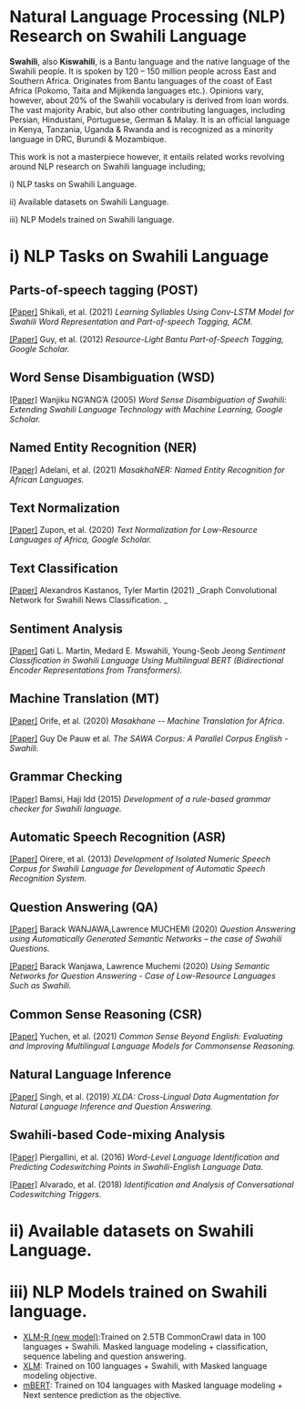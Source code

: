 # Natural Language Processing (NLP) Research on Swahili Language
**Swahili**, also **Kiswahili**, is a Bantu language and the native language of the Swahili people. It is spoken by 120 – 150 million people across East and Southern Africa. Originates from Bantu languages of the coast of East Africa (Pokomo, Taita and Mijikenda languages etc.). Opinions vary, however, about 20% of the Swahili vocabulary is derived from loan words. The vast majority Arabic, but also other contributing languages, including Persian, Hindustani, Portuguese, German & Malay. It is an official language in Kenya, Tanzania, Uganda & Rwanda and is recognized as a minority language in DRC, Burundi & Mozambique.

This work is not a masterpiece however, it entails related works revolving around NLP research on Swahili language including;

i) NLP tasks on Swahili Language.

ii) Available datasets on Swahili Language.

iii) NLP Models trained on Swahili language.

# i) NLP Tasks on Swahili Language

## Parts-of-speech tagging (POST)

[[Paper]](https://dl.acm.org/doi/abs/10.1145/3445975) Shikali, et al. (2021) _Learning Syllables Using Conv-LSTM Model for Swahili Word Representation and Part-of-speech Tagging, ACM._ 

[[Paper]](https://biblio.ugent.be/publication/3070603/file/5647963.pdf) Guy, et al. (2012) _Resource-Light Bantu Part-of-Speech Tagging, Google Scholar._



## Word Sense Disambiguation (WSD)

[[Paper]](https://helda.helsinki.fi/bitstream/handle/10138/19202/wordsens.pdf?sequence=1) Wanjiku NG’ANG’A (2005) _Word Sense Disambiguation of Swahili: Extending Swahili Language Technology with Machine Learning, Google Scholar._

## Named Entity Recognition (NER)

[[Paper]](https://arxiv.org/abs/2103.11811) Adelani, et al. (2021) _MasakhaNER: Named Entity Recognition for African Languages._


## Text Normalization

[[Paper]](https://arxiv.org/pdf/2103.15845.pdf) Zupon, et al. (2020) _Text Normalization for Low-Resource Languages of Africa, Google Scholar._


## Text Classification

[[Paper]](https://arxiv.org/abs/2103.09325) Alexandros Kastanos, Tyler Martin (2021) _Graph Convolutional Network for Swahili News Classification. _


## Sentiment Analysis

[[Paper]](https://arxiv.org/abs/2104.09006) Gati L. Martin, Medard E. Mswahili, Young-Seob Jeong _Sentiment Classification in Swahili Language Using Multilingual BERT (Bidirectional Encoder Representations from Transformers)._

## Machine Translation (MT)

[[Paper]](https://arxiv.org/pdf/2010.02353.pdf) Orife, et al. (2020) _Masakhane -- Machine Translation for Africa._

[[Paper]](https://biblio.ugent.be/publication/671211/file/6818715.pdf) Guy De Pauw et al. _The SAWA Corpus: A Parallel Corpus English - Swahili._


## Grammar Checking 

[[Paper]](http://41.78.64.25/handle/20.500.12661/760) Bamsi, Haji Idd (2015) _Development of a rule-based grammar checker for Swahili language._


## Automatic Speech Recognition (ASR)

[[Paper]](http://repository.mut.ac.ke:8080/xmlui/handle/123456789/3003) Oirere, et al. (2013) _Development of Isolated Numeric Speech Corpus for Swahili Language for Development of Automatic Speech Recognition System._


## Question Answering (QA)

[[Paper]](https://ieeexplore.ieee.org/abstract/document/9144082) Barack WANJAWA,Lawrence MUCHEMI (2020) _Question Answering using Automatically Generated Semantic Networks – the case of Swahili Questions._

[[Paper]](https://link.springer.com/chapter/10.1007/978-3-030-51328-3_39) Barack Wanjawa, Lawrence Muchemi (2020) _Using Semantic Networks for Question Answering - Case of Low-Resource Languages Such as Swahili._

## Common Sense Reasoning (CSR)

[[Paper]](https://arxiv.org/pdf/2106.06937.pdf) Yuchen, et al. (2021) _Common Sense Beyond English: Evaluating and Improving Multilingual Language Models for Commonsense Reasoning._

## Natural Language Inference

[[Paper]](https://arxiv.org/pdf/1905.11471.pdf) Singh, et al. (2019) _XLDA: Cross-Lingual Data Augmentation for Natural Language Inference and Question Answering._


## Swahili-based Code-mixing Analysis 

[[Paper]](https://aclanthology.org/W16-5803.pdf) Piergallini, et al. (2016) _Word-Level Language Identification and Predicting Codeswitching Points in Swahili-English Language Data._

[[Paper]](https://www.soihub.org/site/assets/files/6112/team-seals-technical-report-2018.pdf) Alvarado, et al. (2018) _Identification and Analysis of Conversational Codeswitching Triggers._

# ii) Available datasets on Swahili Language.





# iii) NLP Models trained on Swahili language.

* [XLM-R (new model)](https://huggingface.co/transformers/model_doc/xlmroberta.html):Trained on 2.5TB CommonCrawl data in 100 languages + Swahili. Masked language modeling + classification, sequence labeling and question answering.
* [XLM](https://huggingface.co/transformers/model_doc/xlm.html): Trained on 100 languages + Swahili, with Masked language modeling objective.
* [mBERT](https://github.com/google-research/bert/blob/master/multilingual.md): Trained on 104 languages with Masked language modeling + Next sentence prediction as the objective.

 











































